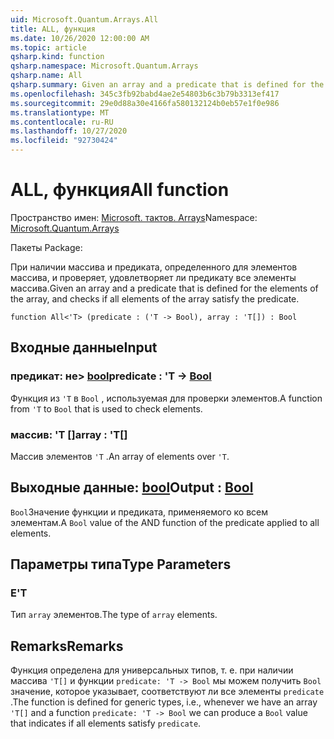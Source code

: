 ```yaml
---
uid: Microsoft.Quantum.Arrays.All
title: ALL, функция
ms.date: 10/26/2020 12:00:00 AM
ms.topic: article
qsharp.kind: function
qsharp.namespace: Microsoft.Quantum.Arrays
qsharp.name: All
qsharp.summary: Given an array and a predicate that is defined for the elements of the array, and checks if all elements of the array satisfy the predicate.
ms.openlocfilehash: 345c3fb92babd4ae2e54803b6c3b79b3313ef417
ms.sourcegitcommit: 29e0d88a30e4166fa580132124b0eb57e1f0e986
ms.translationtype: MT
ms.contentlocale: ru-RU
ms.lasthandoff: 10/27/2020
ms.locfileid: "92730424"
---
```

# <a name="all-function"></a><span data-ttu-id="6c4ab-102">ALL, функция</span><span class="sxs-lookup"><span data-stu-id="6c4ab-102">All function</span></span>

<span data-ttu-id="6c4ab-103">Пространство имен: [Microsoft. тактов. Arrays](xref:Microsoft.Quantum.Arrays)</span><span class="sxs-lookup"><span data-stu-id="6c4ab-103">Namespace: [Microsoft.Quantum.Arrays](xref:Microsoft.Quantum.Arrays)</span></span>

<span data-ttu-id="6c4ab-104">Пакеты [](https://nuget.org/packages/)</span><span class="sxs-lookup"><span data-stu-id="6c4ab-104">Package: [](https://nuget.org/packages/)</span></span>


<span data-ttu-id="6c4ab-105">При наличии массива и предиката, определенного для элементов массива, и проверяет, удовлетворяет ли предикату все элементы массива.</span><span class="sxs-lookup"><span data-stu-id="6c4ab-105">Given an array and a predicate that is defined for the elements of the array, and checks if all elements of the array satisfy the predicate.</span></span>

```qsharp
function All<'T> (predicate : ('T -> Bool), array : 'T[]) : Bool
```


## <a name="input"></a><span data-ttu-id="6c4ab-106">Входные данные</span><span class="sxs-lookup"><span data-stu-id="6c4ab-106">Input</span></span>

### <a name="predicate--t---bool"></a><span data-ttu-id="6c4ab-107">предикат: не> [bool](xref:microsoft.quantum.lang-ref.bool)</span><span class="sxs-lookup"><span data-stu-id="6c4ab-107">predicate : 'T -> [Bool](xref:microsoft.quantum.lang-ref.bool)</span></span>

<span data-ttu-id="6c4ab-108">Функция из `'T` в `Bool` , используемая для проверки элементов.</span><span class="sxs-lookup"><span data-stu-id="6c4ab-108">A function from `'T` to `Bool` that is used to check elements.</span></span>


### <a name="array--t"></a><span data-ttu-id="6c4ab-109">массив: 'T []</span><span class="sxs-lookup"><span data-stu-id="6c4ab-109">array : 'T[]</span></span>

<span data-ttu-id="6c4ab-110">Массив элементов `'T` .</span><span class="sxs-lookup"><span data-stu-id="6c4ab-110">An array of elements over `'T`.</span></span>



## <a name="output--bool"></a><span data-ttu-id="6c4ab-111">Выходные данные: [bool](xref:microsoft.quantum.lang-ref.bool)</span><span class="sxs-lookup"><span data-stu-id="6c4ab-111">Output : [Bool](xref:microsoft.quantum.lang-ref.bool)</span></span>

<span data-ttu-id="6c4ab-112">`Bool`Значение функции и предиката, применяемого ко всем элементам.</span><span class="sxs-lookup"><span data-stu-id="6c4ab-112">A `Bool` value of the AND function of the predicate applied to all elements.</span></span>

## <a name="type-parameters"></a><span data-ttu-id="6c4ab-113">Параметры типа</span><span class="sxs-lookup"><span data-stu-id="6c4ab-113">Type Parameters</span></span>

### <a name="t"></a><span data-ttu-id="6c4ab-114">Е</span><span class="sxs-lookup"><span data-stu-id="6c4ab-114">'T</span></span>

<span data-ttu-id="6c4ab-115">Тип `array` элементов.</span><span class="sxs-lookup"><span data-stu-id="6c4ab-115">The type of `array` elements.</span></span>

## <a name="remarks"></a><span data-ttu-id="6c4ab-116">Remarks</span><span class="sxs-lookup"><span data-stu-id="6c4ab-116">Remarks</span></span>

<span data-ttu-id="6c4ab-117">Функция определена для универсальных типов, т. е. при наличии массива `'T[]` и функции `predicate: 'T -> Bool` мы можем получить `Bool` значение, которое указывает, соответствуют ли все элементы `predicate` .</span><span class="sxs-lookup"><span data-stu-id="6c4ab-117">The function is defined for generic types, i.e., whenever we have an array `'T[]` and a function `predicate: 'T -> Bool` we can produce a `Bool` value that indicates if all elements satisfy `predicate`.</span></span>